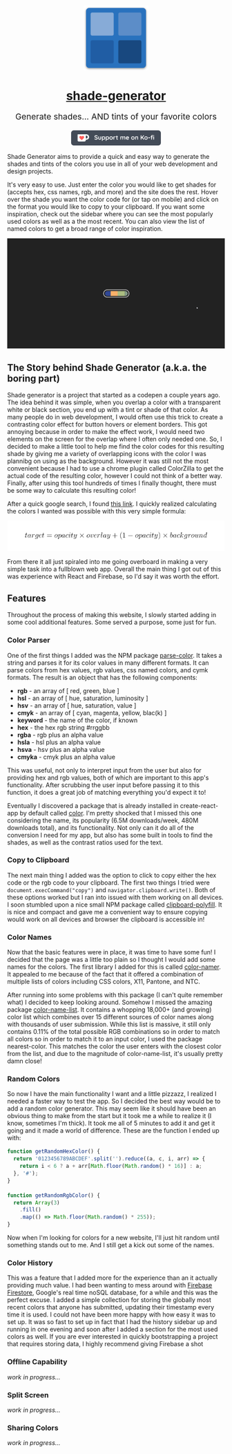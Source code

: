 <p align="center" style="color: #343a40">
  <a href="https://www.shadegenerator.com" target="_blank"><img src="./public/icons/android-chrome-192x192.png" alt="shade generator logo" height="150"></a>
  <h1 align="center"><a href="https://www.shadegenerator.com" target="_blank">shade-generator</a></h1>
</p>
<p align="center" style="font-size: 1.2rem;">Generate shades... AND tints of your favorite colors</p>
<p align="center"><a href="https://ko-fi.com/D1D513LDD" target="_blank"><img src="./github/ko-fi.png" alt="Support me on Ko-fi" height="35"></a></p>

Shade Generator aims to provide a quick and easy way to generate the shades and tints of the colors you use in all of your web development and design projects.

It's very easy to use. Just enter the color you would like to get shades for (accepts hex, css names, rgb, and more) and the site does the rest. Hover over the shade you want the color code for (or tap on mobile) and click on the format you would like to copy to your clipboard. If you want some inspiration, check out the sidebar where you can see the most popularly used colors as well as a the most recent. You can also view the list of named colors to get a broad range of color inspiration.

![](github/demo_small.gif)

## The Story behind Shade Generator (a.k.a. the boring part)

Shade generator is a project that started as a codepen a couple years ago. The idea behind it was simple, when you overlap a color with a transparent white or black section, you end up with a tint or shade of that color. As many people do in web development, I would often use this trick to create a contrasting color effect for button hovers or element borders. This got annoying because in order to make the effect work, I would need two elements on the screen for the overlap where I often only needed one. So, I decided to make a little tool to help me find the color codes for this resulting shade by giving me a variety of overlapping icons with the color I was plannibg on using as the background. However it was still not the most convenient because I had to use a chrome plugin called ColorZilla to get the actual code of the resulting color, however I could not think of a better way. Finally, after using this tool hundreds of times I finally thought, there must be some way to calculate this resulting color!

After a quick google search, I found [this link](https://www.viget.com/articles/equating-color-and-transparency/). I quickly realized calculating the colors I wanted was possible with this very simple formula:

![Shade formula](github/formula.png)

From there it all just spiraled into me going overboard in making a very simple task into a fullblown web app. Overall the main thing I got out of this was experience with React and Firebase, so I'd say it was worth the effort.

## Features

Throughout the process of making this website, I slowly started adding in some cool additional features. Some served a purpose, some just for fun.

### Color Parser

One of the first things I added was the NPM package [parse-color](https://www.npmjs.com/package/parse-color). It takes a string and parses it for its color values in many different formats. It can parse colors from hex values, rgb values, css named colors, and cymk formats. The result is an object that has the following components:

- **rgb** - an array of [ red, green, blue ]
- **hsl** - an array of [ hue, saturation, luminosity ]
- **hsv** - an array of [ hue, saturation, value ]
- **cmyk** - an array of [ cyan, magenta, yellow, blac(k) ]
- **keyword** - the name of the color, if known
- **hex** - the hex rgb string #rrggbb
- **rgba** - rgb plus an alpha value
- **hsla** - hsl plus an alpha value
- **hsva** - hsv plus an alpha value
- **cmyka** - cmyk plus an alpha value

This was useful, not only to interpret input from the user but also for providing hex and rgb values, both of which are important to this app's functionality. After scrubbing the user input before passing it to this function, it does a great job of matching everything you'd expect it to!

Eventually I discovered a package that is already installed in create-react-app by default called [color](https://www.npmjs.com/package/color). I'm pretty shocked that I missed this one considering the name, its popularity (6.5M downloads/week, 480M downloads total), and its functionality. Not only can it do all of the conversion I need for my app, but also has some built in tools to find the shades, as well as the contrast ratios used for the text.

### Copy to Clipboard

The next main thing I added was the option to click to copy either the hex code or the rgb code to your clipboard. The first two things I tried were `document.execCommand("copy")` and `navigator.clipboard.write()`. Both of these options worked but I ran into issued with them working on all devices. I soon stumbled upon a nice small NPM package called [clipboard-polyfill](https://www.npmjs.com/package/clipboard-polyfill). It is nice and compact and gave me a convenient way to ensure copying would work on all devices and browser the clipboard is accessible in!

### Color Names

Now that the basic features were in place, it was time to have some fun! I decided that the page was a little too plain so I thought I would add some names for the colors. The first library I added for this is called [color-namer](https://www.npmjs.com/package/color-namer). It appealed to me because of the fact that it offered a combination of multiple lists of colors including CSS colors, X11, Pantone, and NTC.

After running into some problems with this package (I can't quite remember what) I decided to keep looking around. Somehow I missed the amazing package [color-name-list](https://www.npmjs.com/package/color-name-list). It contains a whopping 18,000+ (and growing) color list which combines over 15 different sources of color names along with thousands of user submission. While this list is massive, it still only contains 0.11% of the total possible RGB combinations so in order to match all colors so in order to match it to an input color, I used the package nearest-color. This matches the color the user enters with the closest color from the list, and due to the magnitude of color-name-list, it's usually pretty damn close!

### Random Colors

So now I have the main functionality I want and a little pizzazz, I realized I needed a faster way to test the app. So I decided the best way would be to add a random color generator. This may seem like it should have been an obvious thing to make from the start but it took me a while to realize it (I know, sometimes I'm thick). It took me all of 5 minutes to add it and get it going and it made a world of difference. These are the function I ended up with:

```js
function getRandomHexColor() {
  return '0123456789ABCDEF'.split('').reduce((a, c, i, arr) => {
    return i < 6 ? a + arr[Math.floor(Math.random() * 16)] : a;
  }, '#');
}

function getRandomRgbColor() {
  return Array(3)
    .fill()
    .map(() => Math.floor(Math.random() * 255));
}
```

Now when I'm looking for colors for a new website, I'll just hit random until something stands out to me. And I still get a kick out some of the names.

### Color History

This was a feature that I added more for the experience than an it actually providing much value. I had been wanting to mess around with [Firebase Firestore](https://firebase.google.com/), Google's real time noSQL database, for a while and this was the perfect excuse. I added a simple collection for storing the globally most recent colors that anyone has submitted, updating their timestamp every time it is used. I could not have been more happy with how easy it was to set up. It was so fast to set up in fact that I had the history sidebar up and running in one evening and soon after I added a section for the most used colors as well. If you are ever interested in quickly bootstrapping a project that requires storing data, I highly recommend giving Firebase a shot

### Offline Capability

_work in progress..._

### Split Screen

_work in progress..._

### Sharing Colors

_work in progress..._
